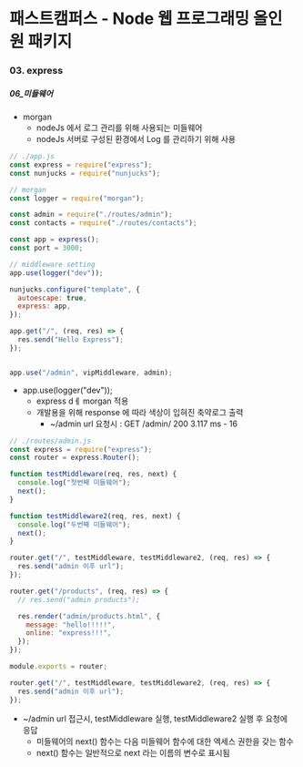 # 패스트캠퍼스 - Node 웹 프로그래밍 올인원 패키지

### 03. express

##### 06_미들웨어

* morgan
  * nodeJs 에서 로그 관리를 위해 사용되는 미들웨어
  * nodeJs 서버로 구성된 환경에서 Log 를 관리하기 위해 사용





```javascript
// ./app.js
const express = require("express");
const nunjucks = require("nunjucks");

// morgan
const logger = require("morgan");

const admin = require("./routes/admin");
const contacts = require("./routes/contacts");

const app = express();
const port = 3000;

// middleware setting
app.use(logger("dev"));

nunjucks.configure("template", {
  autoescape: true,
  express: app,
});

app.get("/", (req, res) => {
  res.send("Hello Express");
});


app.use("/admin", vipMiddleware, admin);
```

* app.use(logger("dev"));
  * express dㅔ morgan 적용
  * 개발용을 위해 response 에 따라 색상이 입혀진 축약로그 출력
    * ~/admin url 요청시 : GET /admin/ 200 3.117 ms - 16



```javascript
// ./routes/admin.js
const express = require("express");
const router = express.Router();

function testMiddleware(req, res, next) {
  console.log("첫번째 미들웨어");
  next();
}

function testMiddleware2(req, res, next) {
  console.log("두번째 미들웨어");
  next();
}

router.get("/", testMiddleware, testMiddleware2, (req, res) => {
  res.send("admin 이후 url");
});

router.get("/products", (req, res) => {
  // res.send("admin products");

  res.render("admin/products.html", {
    message: "hello!!!!!",
    online: "express!!!",
  });
});

module.exports = router;

```

```javascript
router.get("/", testMiddleware, testMiddleware2, (req, res) => {
  res.send("admin 이후 url");
});
```

* ~/admin url 접근시, testMiddleware 실행, testMiddleware2 실행 후 요청에 응답
  * 미들웨어의 next() 함수는 다음 미들웨어 함수에 대한 엑세스 권한을 갖는 함수
  * next() 함수는 일반적으로 next 라는 이름의 변수로 표시됨